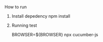 
How to run
 
1. Install depedency 
        npm install

2. Running test

    BROWSER=${BROWSER}  npx cucumber-js


